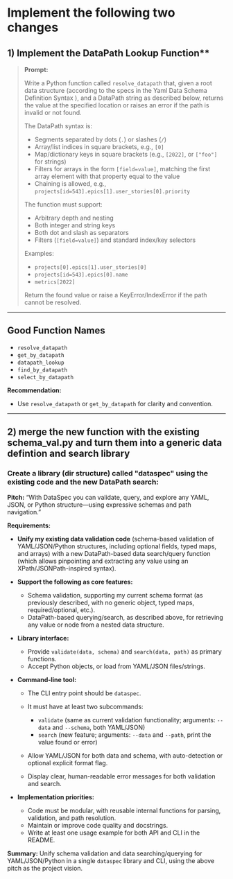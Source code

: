 # Implement the following two changes

## 1) Implement the DataPath Lookup Function**

> **Prompt:**
>
> Write a Python function called `resolve_datapath` that, given a root data structure (according to the specs in the Yaml Data Schema Definition Syntax ), and a DataPath string as described below, returns the value at the specified location or raises an error if the path is invalid or not found.
>
> The DataPath syntax is:
>
> * Segments separated by dots (`.`) or slashes (`/`)
> * Array/list indices in square brackets, e.g., `[0]`
> * Map/dictionary keys in square brackets (e.g., `[2022]`, or `["foo"]` for strings)
> * Filters for arrays in the form `[field=value]`, matching the first array element with that property equal to the value
> * Chaining is allowed, e.g., `projects[id=543].epics[1].user_stories[0].priority`
>
> The function must support:
>
> * Arbitrary depth and nesting
> * Both integer and string keys
> * Both dot and slash as separators
> * Filters (`[field=value]`) and standard index/key selectors
>
> Examples:
>
> * `projects[0].epics[1].user_stories[0]`
> * `projects[id=543].epics[0].name`
> * `metrics[2022]`
>
> Return the found value or raise a KeyError/IndexError if the path cannot be resolved.

---

## **Good Function Names**

* `resolve_datapath`
* `get_by_datapath`
* `datapath_lookup`
* `find_by_datapath`
* `select_by_datapath`

**Recommendation:**

* Use `resolve_datapath` or `get_by_datapath` for clarity and convention.

---

## 2) merge the new function with the existing schema_val.py and turn them into a generic data defintion and search library

### Create a library (dir structure) called "dataspec"  using the existing code and the new DataPath search:


**Pitch:**
“With DataSpec you can validate, query, and explore any YAML, JSON, or Python structure—using expressive schemas and path navigation.”

**Requirements:**

* **Unify my existing data validation code** (schema-based validation of YAML/JSON/Python structures, including optional fields, typed maps, and arrays) with a new DataPath-based data search/query function (which allows pinpointing and extracting any value using an XPath/JSONPath-inspired syntax).

* **Support the following as core features:**

  * Schema validation, supporting my current schema format (as previously described, with no generic object, typed maps, required/optional, etc.).
  * DataPath-based querying/search, as described above, for retrieving any value or node from a nested data structure.

* **Library interface:**

  * Provide `validate(data, schema)` and `search(data, path)` as primary functions.
  * Accept Python objects, or load from YAML/JSON files/strings.

* **Command-line tool:**

  * The CLI entry point should be `dataspec`.
  * It must have at least two subcommands:

    * `validate` (same as current validation functionality; arguments: `--data` and `--schema`, both YAML/JSON)
    * `search` (new feature; arguments: `--data` and `--path`, print the value found or error)
  * Allow YAML/JSON for both data and schema, with auto-detection or optional explicit format flag.
  * Display clear, human-readable error messages for both validation and search.

* **Implementation priorities:**

  * Code must be modular, with reusable internal functions for parsing, validation, and path resolution.
  * Maintain or improve code quality and docstrings.
  * Write at least one usage example for both API and CLI in the README.

**Summary:**
Unify schema validation and data searching/querying for YAML/JSON/Python in a single `dataspec` library and CLI, using the above pitch as the project vision.




